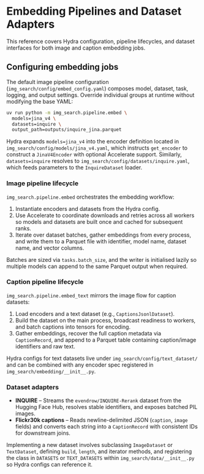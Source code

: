 # Embedding Pipelines and Dataset Adapters

This reference covers Hydra configuration, pipeline lifecycles, and dataset
interfaces for both image and caption embedding jobs.

## Configuring embedding jobs

The default image pipeline configuration (`img_search/config/embed_config.yaml`)
composes model, dataset, task, logging, and output settings. Override individual
groups at runtime without modifying the base YAML:

```bash
uv run python -m img_search.pipeline.embed \
  models=jina_v4 \
  datasets=inquire \
  output_path=outputs/inquire_jina.parquet
```

Hydra expands `models=jina_v4` into the encoder definition located in
`img_search/config/models/jina_v4.yaml`, which instructs `get_encoder` to
construct a `JinaV4Encoder` with optional Accelerate support.
Similarly, `datasets=inquire` resolves to `img_search/config/datasets/inquire.yaml`,
which feeds parameters to the `InquireDataset`
loader.

### Image pipeline lifecycle

`img_search.pipeline.embed` orchestrates the embedding workflow:

1. Instantiate encoders and datasets from the Hydra config.
2. Use Accelerate to coordinate downloads and retries across all workers so
   models and datasets are built once and cached for subsequent ranks.
3. Iterate over dataset batches, gather embeddings from every process, and write
   them to a Parquet file with identifier, model name, dataset name, and vector
   columns.

Batches are sized via `tasks.batch_size`, and the writer is initialised lazily so
multiple models can append to the same Parquet output when required.

### Caption pipeline lifecycle

`img_search.pipeline.embed_text` mirrors the image flow for caption datasets:

1. Load encoders and a text dataset (e.g., `CaptionsJsonlDataset`).
2. Build the dataset on the main process, broadcast readiness to workers, and
   batch captions into tensors for encoding.
3. Gather embeddings, recover the full caption metadata via `CaptionRecord`, and
   append to a Parquet table containing caption/image identifiers and raw
   text.

Hydra configs for text datasets live under `img_search/config/text_dataset/` and
can be combined with any encoder spec registered in `img_search/embedding/__init__.py`.

### Dataset adapters

- **INQUIRE** – Streams the `evendrow/INQUIRE-Rerank` dataset from the Hugging
  Face Hub, resolves stable identifiers, and exposes batched PIL
  images.
- **Flickr30k captions** – Reads newline-delimited JSON (`caption`, `image`
  fields) and converts each string into a `CaptionRecord` with consistent IDs for
  downstream joins.

Implementing a new dataset involves subclassing `ImageDataset` or `TextDataset`,
defining `build`, `length`, and iterator methods, and registering the class in
`DATASETS` or `TEXT_DATASETS` within `img_search/data/__init__.py` so Hydra configs can reference it.